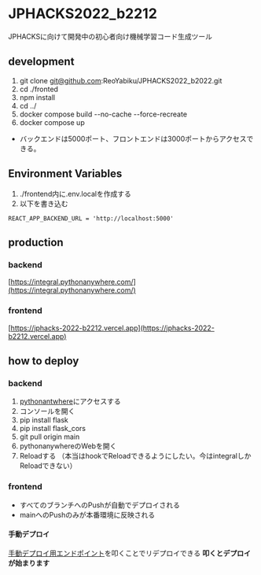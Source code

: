 # JPHACKS2022_b2212
JPHACKSに向けて開発中の初心者向け機械学習コード生成ツール

## development
1. git clone git@github.com:ReoYabiku/JPHACKS2022_b2022.git
1. cd ./fronted
1. npm install
1. cd ../
1. docker compose build --no-cache --force-recreate
1. docker compose up

- バックエンドは5000ポート、フロントエンドは3000ポートからアクセスできる。

## Environment Variables
1. ./frontend内に.env.localを作成する
1. 以下を書き込む
```
REACT_APP_BACKEND_URL = 'http://localhost:5000'
```

## production
### backend
[https://integral.pythonanywhere.com/](https://integral.pythonanywhere.com/)

### frontend
[https://jphacks-2022-b2212.vercel.app](https://jphacks-2022-b2212.vercel.app)

## how to deploy

### backend
1. [pythonantwhere](https://www.pythonanywhere.com/user/integral/)にアクセスする
1. コンソールを開く
1. pip install flask
1. pip install flask_cors
1. git pull origin main
1. pythonanywhereのWebを開く
1. Reloadする
（本当はhookでReloadできるようにしたい。今はintegralしかReloadできない）

### frontend
- すべてのブランチへのPushが自動でデプロイされる
- mainへのPushのみが本番環境に反映される

#### 手動デプロイ
[手動デプロイ用エンドポイント](https://api.vercel.com/v1/integrations/deploy/prj_4IndLAl5bwpfaoPKfx8uEc4fzJh9/P5juMy9FdM)を叩くことでリデプロイできる
**叩くとデプロイが始まります**